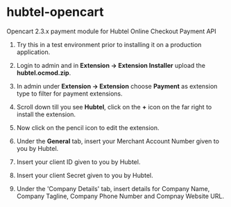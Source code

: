 # hubtel-opencart
Opencart 2.3.x payment module for Hubtel Online Checkout Payment API

1. Try this in a test environment prior to installing it on a production application.

2. Login to admin and in **Extension -> Extension Installer** upload the **hubtel.ocmod.zip**.

3. In admin under **Extension -> Extension** choose **Payment** as extension type to filter for payment extensions.

4. Scroll down till you see **Hubtel**, click on the **+** icon on the far right to install the extension.

5. Now click on the pencil icon to edit the extension.

6. Under the **General** tab, insert your Merchant Account Number given to you by Hubtel.

7. Insert your client ID given to you by Hubtel.

8. Insert your client Secret given to you by Hubtel.

9. Under the 'Company Details' tab, insert details for Company Name, Company Tagline, Company Phone Number and Compnay Website URL.

